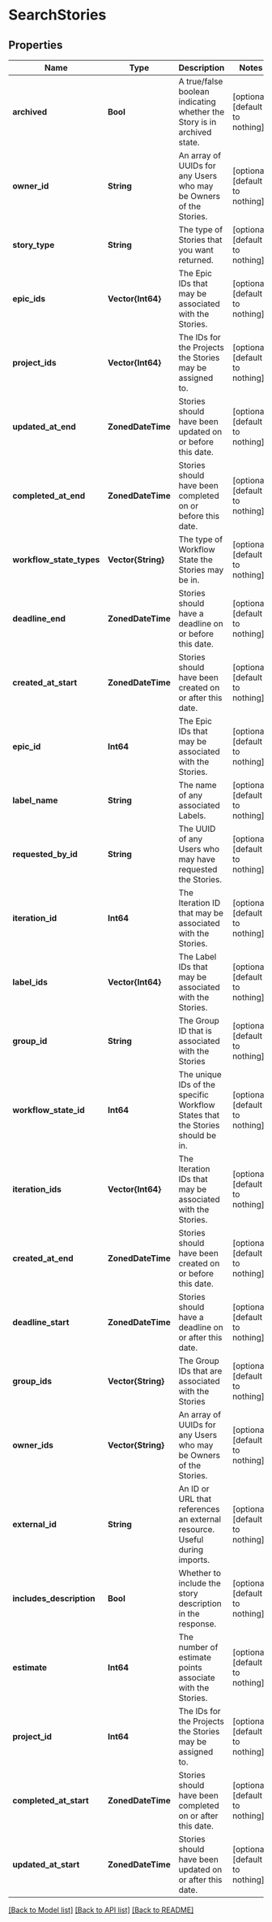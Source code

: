 # SearchStories


## Properties
Name | Type | Description | Notes
------------ | ------------- | ------------- | -------------
**archived** | **Bool** | A true/false boolean indicating whether the Story is in archived state. | [optional] [default to nothing]
**owner_id** | **String** | An array of UUIDs for any Users who may be Owners of the Stories. | [optional] [default to nothing]
**story_type** | **String** | The type of Stories that you want returned. | [optional] [default to nothing]
**epic_ids** | **Vector{Int64}** | The Epic IDs that may be associated with the Stories. | [optional] [default to nothing]
**project_ids** | **Vector{Int64}** | The IDs for the Projects the Stories may be assigned to. | [optional] [default to nothing]
**updated_at_end** | **ZonedDateTime** | Stories should have been updated on or before this date. | [optional] [default to nothing]
**completed_at_end** | **ZonedDateTime** | Stories should have been completed on or before this date. | [optional] [default to nothing]
**workflow_state_types** | **Vector{String}** | The type of Workflow State the Stories may be in. | [optional] [default to nothing]
**deadline_end** | **ZonedDateTime** | Stories should have a deadline on or before this date. | [optional] [default to nothing]
**created_at_start** | **ZonedDateTime** | Stories should have been created on or after this date. | [optional] [default to nothing]
**epic_id** | **Int64** | The Epic IDs that may be associated with the Stories. | [optional] [default to nothing]
**label_name** | **String** | The name of any associated Labels. | [optional] [default to nothing]
**requested_by_id** | **String** | The UUID of any Users who may have requested the Stories. | [optional] [default to nothing]
**iteration_id** | **Int64** | The Iteration ID that may be associated with the Stories. | [optional] [default to nothing]
**label_ids** | **Vector{Int64}** | The Label IDs that may be associated with the Stories. | [optional] [default to nothing]
**group_id** | **String** | The Group ID that is associated with the Stories | [optional] [default to nothing]
**workflow_state_id** | **Int64** | The unique IDs of the specific Workflow States that the Stories should be in. | [optional] [default to nothing]
**iteration_ids** | **Vector{Int64}** | The Iteration IDs that may be associated with the Stories. | [optional] [default to nothing]
**created_at_end** | **ZonedDateTime** | Stories should have been created on or before this date. | [optional] [default to nothing]
**deadline_start** | **ZonedDateTime** | Stories should have a deadline on or after this date. | [optional] [default to nothing]
**group_ids** | **Vector{String}** | The Group IDs that are associated with the Stories | [optional] [default to nothing]
**owner_ids** | **Vector{String}** | An array of UUIDs for any Users who may be Owners of the Stories. | [optional] [default to nothing]
**external_id** | **String** | An ID or URL that references an external resource. Useful during imports. | [optional] [default to nothing]
**includes_description** | **Bool** | Whether to include the story description in the response. | [optional] [default to nothing]
**estimate** | **Int64** | The number of estimate points associate with the Stories. | [optional] [default to nothing]
**project_id** | **Int64** | The IDs for the Projects the Stories may be assigned to. | [optional] [default to nothing]
**completed_at_start** | **ZonedDateTime** | Stories should have been completed on or after this date. | [optional] [default to nothing]
**updated_at_start** | **ZonedDateTime** | Stories should have been updated on or after this date. | [optional] [default to nothing]


[[Back to Model list]](../README.md#models) [[Back to API list]](../README.md#api-endpoints) [[Back to README]](../README.md)


